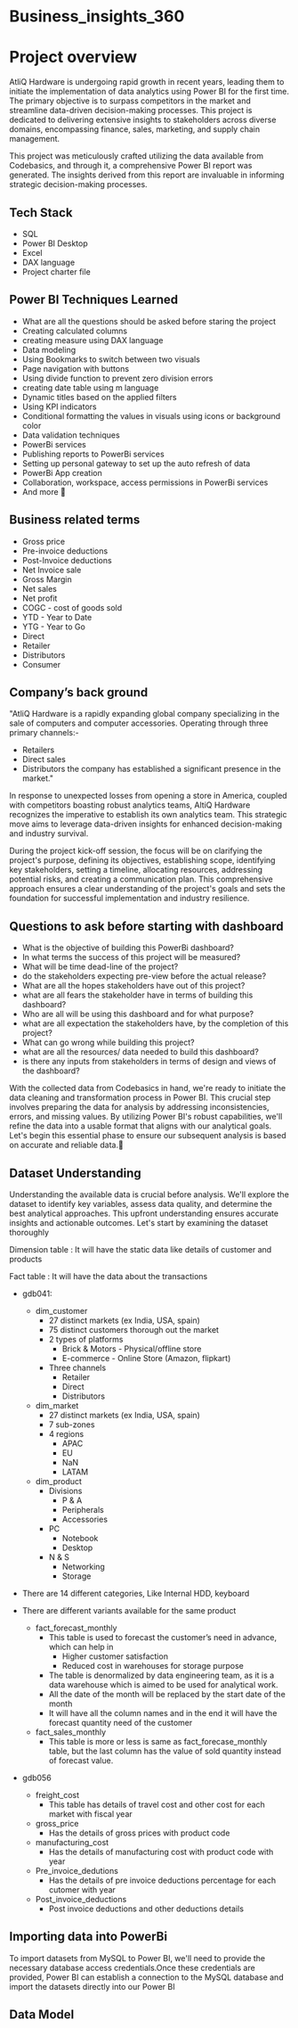 # Business_insights_360
# Project overview

AtliQ Hardware is undergoing rapid growth in recent years, leading them to initiate the implementation of data analytics using Power BI for the first time. The primary objective is to surpass competitors in the market and streamline data-driven decision-making processes. This project is dedicated to delivering extensive insights to stakeholders across diverse domains, encompassing finance, sales, marketing, and supply chain management.

This project was meticulously crafted utilizing the data available from Codebasics, and through it, a comprehensive Power BI report was generated. The insights derived from this report are invaluable in informing strategic decision-making processes.

## Tech Stack

- SQL
- Power BI Desktop
- Excel
- DAX language
- Project charter file

## Power BI Techniques Learned

- What are all the questions should be asked before staring the project
- Creating calculated columns
- creating measure using DAX language
- Data modeling
- Using Bookmarks to switch between two visuals
- Page navigation with buttons
- Using divide function to prevent zero division errors
- creating date table using m language
- Dynamic titles based on the applied filters
- Using KPI indicators
- Conditional formatting the values in visuals using icons or background color
- Data validation techniques
- PowerBi services
- Publishing reports to PowerBi services
- Setting up personal gateway to set up the auto refresh of data
- PowerBi App creation
- Collaboration, workspace, access permissions in PowerBi services
- And more 🧐

## Business related terms

- Gross price
- Pre-invoice deductions
- Post-Invoice deductions
- Net Invoice sale
- Gross Margin
- Net sales
- Net profit
- COGC - cost of goods sold
- YTD - Year to Date
- YTG - Year to Go
- Direct
- Retailer
- Distributors
- Consumer

## Company’s back ground

"AtliQ Hardware is a rapidly expanding global company specializing in the sale of computers and computer accessories. Operating through three primary channels:-
- Retailers
- Direct sales
- Distributors
the company has established a significant presence in the market."


In response to unexpected losses from opening a store in America, coupled with competitors boasting robust analytics teams, AltiQ Hardware recognizes the imperative to establish its own analytics team. This strategic move aims to leverage data-driven insights for enhanced decision-making and industry survival. 

During the project kick-off session, the focus will be on clarifying the project's purpose, defining its objectives, establishing scope, identifying key stakeholders, setting a timeline, allocating resources, addressing potential risks, and creating a communication plan. This comprehensive approach ensures a clear understanding of the project's goals and sets the foundation for successful implementation and industry resilience.

## Questions to ask before starting with dashboard
- What is the objective of building this PowerBi dashboard?
- In what terms the success of this project will be measured?
- What will be time dead-line of the project?
- do the stakeholders expecting pre-view before the actual release?
- What are all the hopes stakeholders have out of this project?
- what are all fears the stakeholder have in terms of building this dashboard?
- Who are all will be using this dashboard and for what purpose?
- what are all expectation the stakeholders have, by the completion of this project?
- What can go wrong while building this project?
- what are all the resources/ data needed to build this dashboard?
- is there any inputs from stakeholders in terms of design and views of the dashboard?

  
With the collected data from Codebasics in hand, we're ready to initiate the data cleaning and transformation process in Power BI. This crucial step involves preparing the data for analysis by addressing inconsistencies, errors, and missing values. By utilizing Power BI's robust capabilities, we'll refine the data into a usable format that aligns with our analytical goals. Let's begin this essential phase to ensure our subsequent analysis is based on accurate and reliable data.🤠

## Dataset Understanding
Understanding the available data is crucial before analysis. We'll explore the dataset to identify key variables, assess data quality, and determine the best analytical approaches. This upfront understanding ensures accurate insights and actionable outcomes. Let's start by examining the dataset thoroughly

Dimension table : It will have the static data like details of customer and products

Fact table : It will have the data about the transactions

* gdb041:
   * dim_customer
      + 27 distinct markets (ex India, USA, spain)
      + 75 distinct customers thorough out the market
      + 2 types of platforms
         + Brick & Motors - Physical/offline store
         + E-commerce - Online Store (Amazon, flipkart)
      + Three channels
         + Retailer
         + Direct
         + Distributors
   * dim_market
     + 27 distinct markets (ex India, USA, spain)
     + 7 sub-zones
     + 4 regions
        + APAC
        + EU
        + NaN
        + LATAM
   * dim_product
     + Divisions
        + P & A
        + Peripherals
        + Accessories
     + PC
       + Notebook
       + Desktop
     + N & S
       + Networking
       + Storage
* There are 14 different categories, Like Internal HDD, keyboard
* There are different variants available for the same product
     * fact_forecast_monthly
        + This table is used to forecast the customer’s need in advance, which can help in
          + Higher customer satisfaction
          + Reduced cost in warehouses for storage purpose
        + The table is denormalized by data engineering team, as it is a data warehouse which is aimed to be used for analytical work.
        + All the date of the month will be replaced by the start date of the month
        + It will have all the column names and in the end it will have the forecast quantity need of the customer
     * fact_sales_monthly
       + This table is more or less is same as fact_forecase_monthly table, but the last column has the value of sold quantity instead of forecast value.

* gdb056
  * freight_cost
     + This table has details of travel cost and other cost for each market with fiscal year
  * gross_price
    + Has the details of gross prices with product code
  * manufacturing_cost
    + Has the details of manufacturing cost with product code with year
  * Pre_invoice_dedutions
    + Has the details of pre invoice deductions percentage for each cutomer with year
  * Post_invoice_deductions
    + Post invoice deductions and other deductions details
   
## Importing data into PowerBi

To import datasets from MySQL to Power BI, we'll need to provide the necessary database access credentials.Once these credentials are provided, Power BI can establish a connection to the MySQL database and import the datasets directly into our Power BI 

## Data  Model





































